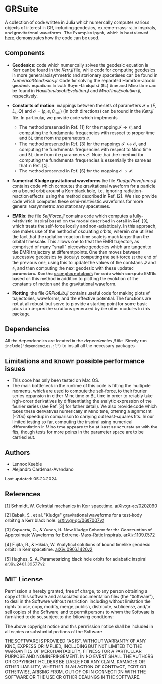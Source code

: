 # GRSuite
A collection of code written in Julia which numerically computes various objects of interest in GR, including geodesics, extreme-mass-ratio inspirals, and gravitational waveforms. The Examples.ipynb, which is best viewed [here](https://nbviewer.org/github/lennoxkeeble/GRSuite/blob/main/execution/execution_examples.ipynb), demonstrates how the code can be used.

## Components ##

* **Geodesics**: code which numerically solves the geodesic equation in Kerr can be found in the <em>Kerr.jl</em> file, while code for computing geodesics in more general axisymmetric and stationary spacetimes can be found in <em>NumericalGeodesics.jl</em>. Code for solving the separated Hamilton-Jacobi geodesic equations in both Boyer-Lindquist (BL) time and Mino time can be found in <em>HamiltonJacobiEvolution.jl</em> and <em>MinoTimeEvolution.jl</em>, respecitvely.

* **Constants of motion**: mappings between the sets of parameters $\mathcal{I}=(E, L_{z}, Q)$ and $\mathcal{O}=(p, e, θ_\text{min})$ (in both directions) can be found in the  <em>Kerr.jl</em> file. In particular, we provide code which implements
  * The method presented in Ref. [1] for the mapping $\mathcal{I}\to\mathcal{O}$, and computing the fundamental frequencies with respect to proper time and BL time from the parameters $\mathcal{I}$.
  * The method presented in Ref. [3] for the mappings $\mathcal{I}\leftrightarrow\mathcal{O}$, and computing the fundamental frequencies with respect to Mino time and BL time from the parameters $\mathcal{I}$. Note that their method for computing the fundamental frequencies is essentially the same as that in Ref. [4].
  * The method presented in Ref. [5] for the mapping $\mathcal{O}\to\mathcal{I}$.

* **Numerical Kludge gravitational waveforms** the file <em>KludgeWaveforms.jl</em> contains code which computes the gravitational waveform for a particle on a bound orbit around a Kerr black hole, i.e., ignoring radiation-reaction effects, using the method described in Ref. [2]. We also provide code which computes these semi-relativistic waveforms for more general axisymmetric and stationary spacetimes.

* **EMRIs**: the file <em>SelfForce.jl</em> contains code which computes a fully-relativistic inspiral based on the model described in detail in Ref. [3], which treats the self-force locally and non-adiabtically. In this approach, one makes use of the method of osculating orbits, wherein one utilizes the fact that the radiation-reaction time scale is much larger than the orbital timescale. This allows one to treat the EMRI trajectory as comprised of many "small" piecewise geodesics which are tangent to the EMRI trajectory at different points. One then moves between successive geodesics by (locally) computing the self-force at the end of the previous one, using this to update the values of the contstans $\mathcal{I}$ and $\mathcal{O}$, and then computing the next geodesic with these updated parameters. See the [examples notebook](https://nbviewer.org/github/lennoxkeeble/GRSuite/blob/main/execution/execution_examples.ipynb) for code which compute EMRIs based on this method in addition to plotting the evolution of the constants of motion and the gravitational waveform.

* **Plotting**: the file <em>GRPlotLib.jl</em> contains useful code for making plots of trajectories, waveforms, and the effective potential. The functions are not at all robust, but serve to provide a starting point for some basic plots to interpret the solutions generated by the other modules in this package.  

## Dependencies ##

All the dependencies are located in the <em>dependencies.jl</em> file. Simply run <code> include("dependencies.jl")</code> to install all the necessary packages

## Limitations and known possible performance issues ##

* This code has only been tested on Mac OS.
* The main bottleneck in the runtime of this code is fitting the multipole moments, which are used to compute the self-force, to their fourier series expansion in either Mino time or BL time in order to reliably take high-order derivatives by differentiating the analytic expression of the fourier series (see Ref. [3] for futher detail). We also provide code which takes these derivatives numerically in Mino time, offering a significant (~20x) speedup in comparison to carrying out least-squares fits. In our limited testing so far, computing the inspiral using numerical differentiation in Mino time appears to be at least as accurate as with the fits, though tests for more points in the parameter space are to be carried out.

## Authors ##

- Lennox Keeble
- Alejandro Cardenas-Avendano

Last updated: 05.23.2024

## References ##
[1] Schmidt, W. Celestial mechanics in Kerr spacetime. [arXiv:gr-qc/0202090](https://arxiv.org/abs/gr-qc/0202090)

[2] Babak, S., et al. "Kludge" gravitational waveforms for a test-body orbiting a Kerr black hole. [arXiv:gr-qc/0607007v2](https://arxiv.org/abs/gr-qc/0607007v2)

[3] Sopuerta, C., & Yunes, N. New Kludge Scheme for the Construction of Approximate Waveforms for Extreme-Mass-Ratio Inspirals. [arXiv:1109.0572](https://arxiv.org/abs/1109.0572)

[4] Fujita, R., & Hikida, W. Analytical solutions of bound timelike geodesic orbits in Kerr spacetime. [arXiv:0906.1420v2](https://arxiv.org/abs/0906.1420)

[5] Hughes, S. A. Parameterizing black hole orbits for adiabatic inspiral. [arXiv:2401.09577v2](https://arxiv.org/abs/2401.09577)

## MIT License

Permission is hereby granted, free of charge, to any person obtaining a copy of this 
software and associated documentation files (the "Software"), to deal in the Software 
without restriction, including without limitation the rights to use, copy, modify, merge, 
publish, distribute, sublicense, and/or sell copies of the Software, and to permit 
persons to whom the Software is furnished to do so, subject to the following conditions:

The above copyright notice and this permission notice shall be included in all copies 
or substantial portions of the Software.

THE SOFTWARE IS PROVIDED "AS IS", WITHOUT WARRANTY OF ANY KIND, EXPRESS OR IMPLIED, 
INCLUDING BUT NOT LIMITED TO THE WARRANTIES OF MERCHANTABILITY, FITNESS FOR A PARTICULAR 
PURPOSE AND NONINFRINGEMENT. IN NO EVENT SHALL THE AUTHORS OR COPYRIGHT HOLDERS BE LIABLE 
FOR ANY CLAIM, DAMAGES OR OTHER LIABILITY, WHETHER IN AN ACTION OF CONTRACT, TORT OR OTHERWISE, 
ARISING FROM, OUT OF OR IN CONNECTION WITH THE SOFTWARE OR THE USE OR OTHER DEALINGS IN 
THE SOFTWARE.
